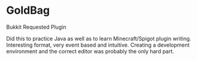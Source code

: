 # GoldBag
Bukkit Requested Plugin

Did this to practice Java as well as to learn Minecraft/Spigot plugin writing. 
Interesting format, very event based and intuitive. Creating a development environment and the correct editor was probably the only hard part.
